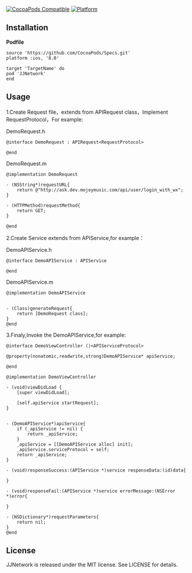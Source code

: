 [![CocoaPods Compatible](https://img.shields.io/cocoapods/v/JJNetwork.svg)](https://img.shields.io/cocoapods/v/JJNetwork.svg)
[![Platform](https://img.shields.io/cocoapods/p/JJNetwork.svg?style=flat)](http://cocoadocs.org/docsets/JJNetwork)


## Installation

__Podfile__
```
source 'https://github.com/CocoaPods/Specs.git'
platform :ios, '8.0'

target 'TargetName' do
pod 'JJNetwork'
end
```
## Usage

1.Create Request file，extends from APIRequest class，Implement RequestProtocol，For example:

DemoRequest.h
```objc
@interface DemoRequest : APIRequest<RequestProtocol>

@end
```
DemoRequest.m
```objc
@implementation DemoRequest

- (NSString*)requestURL{
	return @"http://ask.dev.mojoymusic.com/api/user/login_with_wx";
}

- (HTTPMethod)requestMethod{
	return GET;
}

@end
```

2.Create Service extends from APIService,for example：

DemoAPIService.h
```objc
@interface DemoAPIService : APIService

@end
```

DemoAPIService.m
```objc
@implementation DemoAPIService


- (Class)generateRequest{
	return [DemoRequest class];
}
@end
```

3.Finaly,Invoke the DemoAPIService,for example:
```objc
@interface DemoViewController ()<APIServiceProtocol>

@property(nonatomic,readwrite,strong)DemoAPIService* apiService;

@end

@implementation DemoViewController

- (void)viewDidLoad {
	[super viewDidLoad];
	
	[self.apiService startRequest];
}


- (DemoAPIService*)apiService{
	if (_apiService != nil) {
		return _apiService;
	}
	_apiService = [[DemoAPIService alloc] init];
	_apiService.serviceProtocol = self;
	return _apiService;
}

- (void)responseSuccess:(APIService *)service responseData:(id)data{
	
}

- (void)responseFail:(APIService *)service errorMessage:(NSError *)error{
	
}

- (NSDictionary*)requestParameters{
	return nil;
}
@end
```

## License
JJNetwork is released under the MIT license. See LICENSE for details.
